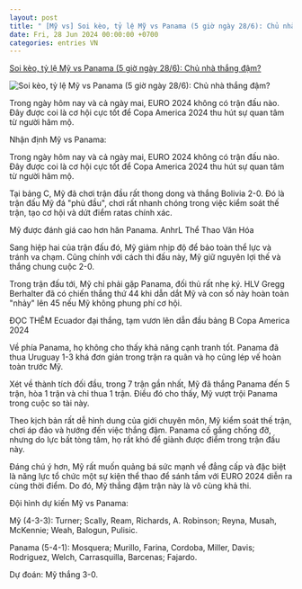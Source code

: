 ```yaml
---
layout: post
title: " [Mỹ vs] Soi kèo, tỷ lệ Mỹ vs Panama (5 giờ ngày 28/6): Chủ nhà thắng đậm?"
date: Fri, 28 Jun 2024 00:00:00 +0700
categories: entries VN
---
```

[Soi kèo, tỷ lệ Mỹ vs Panama (5 giờ ngày 28/6): Chủ nhà thắng đậm?](https://danviet.vn/soi-keo-ty-le-my-vs-panama-5-gio-ngay-28-6-chu-nha-thang-dam-20240627172729373.htm)

![Soi kèo, tỷ lệ Mỹ vs Panama (5 giờ ngày 28/6): Chủ nhà thắng đậm?](https://danviet.mediacdn.vn/zoom/600_315/296231569849192448/2024/6/27/my2-17194837453951030219766-0-0-398-760-crop-1719483749647768269641.png)

Trong ngày hôm nay và cả ngày mai, EURO 2024 không có trận đấu nào. Đây được coi là cơ hội cực tốt để Copa America 2024 thu hút sự quan tâm từ người hâm mộ.

Nhận định Mỹ vs Panama:

Trong ngày hôm nay và cả ngày mai, EURO 2024 không có trận đấu nào. Đây được coi là cơ hội cực tốt để Copa America 2024 thu hút sự quan tâm từ người hâm mộ.

Tại bảng C, Mỹ đã chơi trận đầu rất thong dong và thắng Bolivia 2-0. Đó là trận đấu Mỹ đá "phủ đầu", chơi rất nhanh chóng trong việc kiểm soát thế trận, tạo cơ hội và dứt điểm ratas chính xác.

Mỹ được đánh giá cao hơn hăn Panama. AnhrL Thể Thao Văn Hóa

Sang hiệp hai của trận đấu đó, Mỹ giảm nhịp độ để bảo toàn thể lực và tránh va chạm. Cũng chính với cách thi đấu này, Mỹ giữ nguyên lợi thế và thắng chung cuộc 2-0.

Trong trận đấu tới, Mỹ chỉ phải gặp Panama, đối thủ rất nhẹ ký. HLV Gregg Berhalter đã có chiến thắng thứ 44 khi dẫn dắt Mỹ và con số này hoàn toàn "nhảy" lên 45 nếu Mỹ không phung phí cơ hội.

ĐỌC THÊM Ecuador đại thắng, tạm vươn lên dẫn đầu bảng B Copa America 2024

Về phía Panama, họ không cho thấy khả năng cạnh tranh tốt. Panama đã thua Uruguay 1-3 khá đơn giản trong trận ra quân và họ cũng lép vế hoàn toàn trước Mỹ.

Xét về thành tích đối đầu, trong 7 trận gần nhất, Mỹ đã thắng Panama đến 5 trận, hòa 1 trận và chỉ thua 1 trận. Điều đó cho thấy, Mỹ vượt trội Panama trong cuộc so tài này.

Theo kịch bản rất dễ hình dung của giới chuyên môn, Mỹ kiểm soát thế trận, chơi áp đảo và hướng đến việc thắng đậm. Panama cố gắng chống đỡ, nhưng do lực bất tòng tâm, họ rất khó để giành được điểm trong trận đấu này.

Đáng chú ý hơn, Mỹ rất muốn quảng bá sức mạnh về đẳng cấp và đặc biệt là năng lực tổ chức một sự kiện thể thao để sánh tầm với EURO 2024 diễn ra cùng thời điểm. Do đó, Mỹ thắng đậm trận này là vô cùng khả thi.

Đội hình dự kiến Mỹ vs Panama:

Mỹ (4-3-3): Turner; Scally, Ream, Richards, A. Robinson; Reyna, Musah, McKennie; Weah, Balogun, Pulisic.

Panama (5-4-1): Mosquera; Murillo, Farina, Cordoba, Miller, Davis; Rodriguez, Welch, Carrasquilla, Barcenas; Fajardo.



Dự đoán: Mỹ thắng 3-0.


